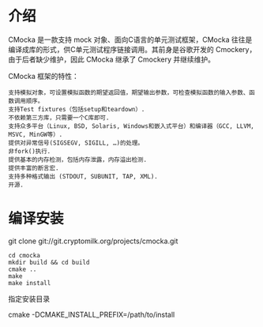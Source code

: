 # 介绍

CMocka 是一款支持 mock 对象、面向C语言的单元测试框架，CMocka 往往是编译成库的形式，供C单元测试程序链接调用。其前身是谷歌开发的 Cmockery，由于后者缺少维护，因此 CMocka 继承了 Cmockery 并继续维护。

CMocka 框架的特性：

    支持模拟对象，可设置模拟函数的期望返回值，期望输出参数，可检查模拟函数的输入参数、函数调用顺序。
    支持Test fixtures（包括setup和teardown）.
    不依赖第三方库，只需要一个C库即可.
    支持众多平台（Linux, BSD, Solaris, Windows和嵌入式平台）和编译器（GCC, LLVM, MSVC, MinGW等）.
    提供对异常信号(SIGSEGV, SIGILL, …)的处理。
    非fork()执行.
    提供基本的内存检测，包括内存泄露，内存溢出检测.
    提供丰富的断言宏.
    支持多种格式输出 (STDOUT, SUBUNIT, TAP, XML).
    开源.

# 编译安装

git clone git://git.cryptomilk.org/projects/cmocka.git

```
cd cmocka
mkdir build && cd build
cmake ..
make
make install
```

指定安装目录 

cmake -DCMAKE_INSTALL_PREFIX=/path/to/install




